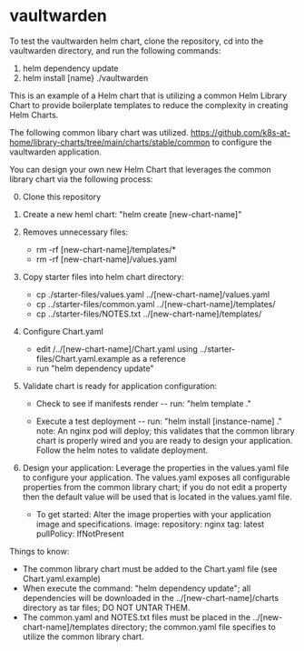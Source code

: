 # vaultwarden

To test the vaultwarden helm chart, clone the repository, cd into the vaultwarden directory, and run the following commands:
1) helm dependency update
2) helm install [name} ./vaultwarden

This is an example of a Helm chart that is utilizing a common Helm Library Chart to provide boilerplate templates to reduce the complexity in creating Helm Charts.

The following common libary chart was utilized.
https://github.com/k8s-at-home/library-charts/tree/main/charts/stable/common to configure the vaultwarden application.

You can design your own new Helm Chart that leverages the common library chart via the following process:

0) Clone this repository
1) Create a new heml chart:  "helm create [new-chart-name]"
2) Removes unnecessary files:
    - rm -rf [new-chart-name]/templates/*
    - rm -rf [new-chart-name]/values.yaml
3) Copy starter files into helm chart directory:
    - cp ./starter-files/values.yaml  ../[new-chart-name]/values.yaml
    - cp ../starter-files/common.yaml ../[new-chart-name]/templates/
    - cp ../starter-files/NOTES.txt ../[new-chart-name]/templates/
4) Configure Chart.yaml
    - edit /../[new-chart-name]/Chart.yaml using ../starter-files/Chart.yaml.example as a reference
    - run "helm dependency update"
  
9) Validate chart is ready for application configuration:
   - Check to see if manifests render -- run: "helm template <name> ."
     
   - Execute a test deployment -- run: "helm install [instance-name] ."
     note: An nginx pod will deploy; this validates that the common library chart is properly wired and you are ready to design your application.  Follow the          helm notes to validate deployment.
  
10) Design your application: 
    Leverage the properties in the values.yaml file to configure your application. The values.yaml exposes all configurable properties from the common library       chart; if you do not edit a property then the default value will be used that is located in the values.yaml file. 
    - To get started: Alter the image properties with your application image and specifications.
      image:
      repository: nginx 
      tag: latest 
      pullPolicy: IfNotPresent

 
Things to know:
  - The common library chart must be added to the Chart.yaml file (see Chart.yaml.example)
  - When execute the command: "helm dependency update"; all dependencies will be downloaded in the ../[new-chart-name]/charts directory as tar files; DO NOT UNTAR THEM.                                                          
  - The common.yaml and NOTES.txt files must be placed in the ../[new-chart-name]/templates directory; the common.yaml file specifies to utilize the common library chart.
 
